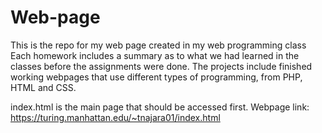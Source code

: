 # Web-page
This is the repo for my web page created in my web programming class
Each homework includes a summary as to what we had learned in the classes before the assignments were done.
The projects include finished working webpages that use different types of programming, from PHP, HTML and CSS.

index.html is the main page that should be accessed first.
Webpage link: https://turing.manhattan.edu/~tnajara01/index.html

